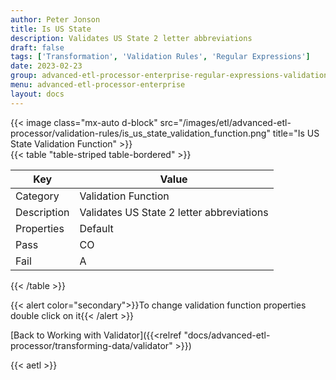 ```yaml
---
author: Peter Jonson
title: Is US State
description: Validates US State 2 letter abbreviations
draft: false
tags: ['Transformation', 'Validation Rules', 'Regular Expressions']
date: 2023-02-23
group: advanced-etl-processor-enterprise-regular-expressions-validation
menu: advanced-etl-processor-enterprise
layout: docs
---
```


{{< image class="mx-auto d-block"  src="/images/etl/advanced-etl-processor/validation-rules/is_us_state_validation_function.png" title="Is US State Validation Function" >}}
\
{{< table "table-striped table-bordered" >}}

| Key         | Value                                     |
| ----------- | ----------------------------------------- |
| Category    | Validation Function                       |
| Description | Validates US State 2 letter abbreviations |
| Properties  | Default                                   |
| Pass        | CO                                        |
| Fail        | A                                         |

{{< /table >}}

{{< alert color="secondary">}}To change validation function properties double click on it{{< /alert >}}

[Back to Working with Validator]({{<relref "docs/advanced-etl-processor/transforming-data/validator" >}})

{{< aetl >}}
